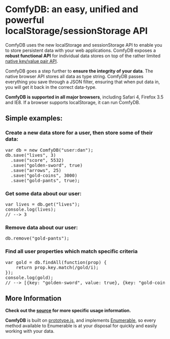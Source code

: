 # ComfyDB: an easy, unified and powerful localStorage/sessionStorage API #

ComfyDB uses the new localStorage and sessionStorage API to enable you to store persistent data with your
web applications. ComfyDB exposes a **robust functional API** for individual data stores on top of the rather limited
[native key/value pair API](http://dev.w3.org/html5/webstorage/).

ComfyDB goes a step further to **ensure the integrity of your data**. The native browser API stores all data as type
string. ComfyDB passes everything you save through a JSON filter, ensuring that when put data in, you will get it
back in the correct data-type.

**ComfyDB is supported in all major browsers**, including Safari 4, Firefox 3.5 and IE8. If a browser supports
localStorage, it can run ComfyDB.

## Simple examples: ##

### Create a new data store for a user, then store some of their data: ###

<pre>
var db = new ComfyDB("user:dan");
db.save("lives", 3)
  .save("score", 5532)
  .save("golden-sword", true)
  .save("arrows", 25)
  .save("gold-coins", 3000)
  .save("gold-pants", true);
</pre>

### Get some data about our user: ###

<pre>
var lives = db.get("lives");
console.log(lives);
// --> 3
</pre>

### Remove data about our user: ###

<pre>
db.remove("gold-pants");
</pre>

### Find all user properties which match specific criteria ###

<pre>
var gold = db.findAll(function(prop) {
	return prop.key.match(/gold/i);
});
console.log(gold);
// --> [{key: "golden-sword", value: true}, {key: "gold-coins", value: 3000}]
</pre>

## More Information ##

**Check out the [source](http://github.com/dandean/comfydb/blob/master/src/comfydb.js) for more specific usage information.**

**ComfyDB** is built on [prototype.js](http://www.prototypejs.org/), and implements
[Enumerable](http://api.prototypejs.org/language/enumerable.html), so every method available to Enumerable is at your
disposal for quickly and easily working with your data.